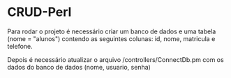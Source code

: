 # CRUD-Perl


Para rodar o projeto é necessário criar um banco de dados e uma tabela (nome = "alunos") contendo as seguintes colunas: id, nome, matricula e telefone.

Depois é necessário atualizar o arquivo /controllers/ConnectDb.pm com os dados do banco de dados (nome, usuario, senha)



